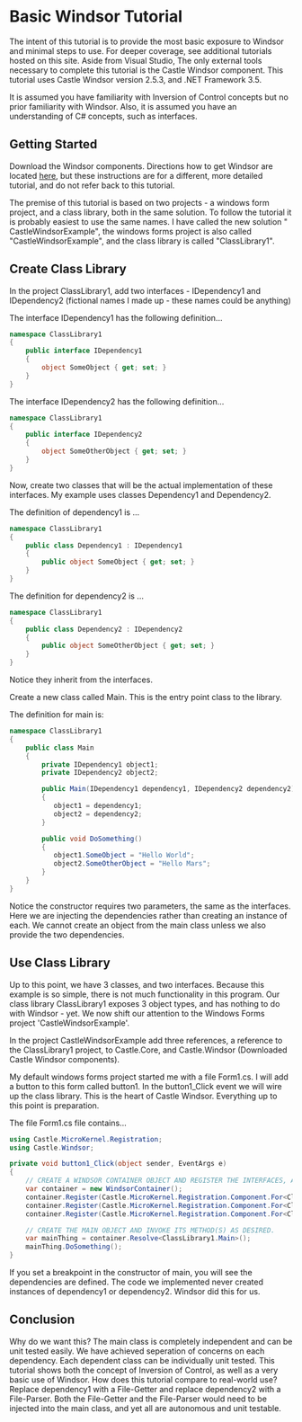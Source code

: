 # Basic Windsor Tutorial

The intent of this tutorial is to provide the most basic exposure to Windsor and minimal steps to use. For deeper
coverage, see additional tutorials hosted on this site. Aside from Visual Studio, The only external tools necessary to
complete this tutorial is the Castle Windsor component. This tutorial uses Castle Windsor version 2.5.3, and .NET
Framework 3.5.

It is assumed you have familiarity with Inversion of Control concepts but no prior familiarity with Windsor. Also, it is
assumed you have an understanding of C# concepts, such as interfaces.

## Getting Started

Download the Windsor components. Directions how to get Windsor are
located [here](mvc-tutorial-part-1-getting-windsor.md), but these instructions are for a different, more detailed
tutorial, and do not refer back to this tutorial.

The premise of this tutorial is based on two projects - a windows form project, and a class library, both in the same
solution. To follow the tutorial it is probably easiest to use the same names. I have called the new solution "
CastleWindsorExample", the windows forms project is also called "CastleWindsorExample", and the class library is
called "ClassLibrary1".

## Create Class Library

In the project ClassLibrary1, add two interfaces - IDependency1 and IDependency2 (fictional names I made up - these
names could be anything)

The interface IDependency1 has the following definition...

```csharp
namespace ClassLibrary1
{
    public interface IDependency1
    {
        object SomeObject { get; set; }
    }
}
```

The interface IDependency2 has the following definition...

```csharp
namespace ClassLibrary1
{
    public interface IDependency2
    {
        object SomeOtherObject { get; set; }
    }
}
```

Now, create two classes that will be the actual implementation of these interfaces. My example uses classes Dependency1
and Dependency2.

The definition of dependency1 is ...

```csharp
namespace ClassLibrary1
{
    public class Dependency1 : IDependency1
    {
        public object SomeObject { get; set; }
    }
}
```

The definition for dependency2 is ...

```csharp
namespace ClassLibrary1
{
    public class Dependency2 : IDependency2
    {
        public object SomeOtherObject { get; set; }
    }
}
```

Notice they inherit from the interfaces.

Create a new class called Main. This is the entry point class to the library.

The definition for main is:

```csharp
namespace ClassLibrary1
{
    public class Main
    {
        private IDependency1 object1;
        private IDependency2 object2;

        public Main(IDependency1 dependency1, IDependency2 dependency2)
        {
           object1 = dependency1;
           object2 = dependency2;
        }

        public void DoSomething()
        {
           object1.SomeObject = "Hello World";
           object2.SomeOtherObject = "Hello Mars";
        }
    }
}
```

Notice the constructor requires two parameters, the same as the interfaces. Here we are injecting the dependencies
rather than creating an instance of each. We cannot create an object from the main class unless we also provide the two
dependencies.

## Use Class Library

Up to this point, we have 3 classes, and two interfaces. Because this example is so simple, there is not much
functionality in this program. Our class library ClassLibrary1 exposes 3 object types, and has nothing to do with
Windsor - yet. We now shift our attention to the Windows Forms project 'CastleWindsorExample'.

In the project CastleWindsorExample add three references, a reference to the ClassLibrary1 project, to Castle.Core, and
Castle.Windsor (Downloaded Castle Windsor components).

My default windows forms project started me with a file Form1.cs. I will add a button to this form called button1. In
the button1_Click event we will wire up the class library. This is the heart of Castle Windsor. Everything up to this
point is preparation.

The file Form1.cs file contains...

```csharp
using Castle.MicroKernel.Registration;
using Castle.Windsor;

private void button1_Click(object sender, EventArgs e)
{
    // CREATE A WINDSOR CONTAINER OBJECT AND REGISTER THE INTERFACES, AND THEIR CONCRETE IMPLEMENTATIONS.
    var container = new WindsorContainer();
    container.Register(Castle.MicroKernel.Registration.Component.For<ClassLibrary1.Main>());
    container.Register(Castle.MicroKernel.Registration.Component.For<ClassLibrary1.IDependency1>().ImplementedBy<ClassLibrary1.Dependency1>());
    container.Register(Castle.MicroKernel.Registration.Component.For<ClassLibrary1.IDependency2>().ImplementedBy<ClassLibrary1.Dependency2>());

    // CREATE THE MAIN OBJECT AND INVOKE ITS METHOD(S) AS DESIRED.
    var mainThing = container.Resolve<ClassLibrary1.Main>();
    mainThing.DoSomething();
}
```

If you set a breakpoint in the constructor of main, you will see the dependencies are defined. The code we implemented
never created instances of dependency1 or dependency2. Windsor did this for us.

## Conclusion

Why do we want this? The main class is completely independent and can be unit tested easily. We have achieved seperation
of concerns on each dependency. Each dependent class can be individually unit tested. This tutorial shows both the
concept of Inversion of Control, as well as a very basic use of Windsor. How does this tutorial compare to real-world
use? Replace dependency1 with a File-Getter and replace dependency2 with a File-Parser. Both the File-Getter and the
File-Parser would need to be injected into the main class, and yet all are autonomous and unit testable.

